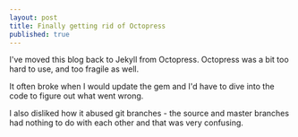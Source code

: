 ```yaml
---
layout: post
title: Finally getting rid of Octopress
published: true
---
```

I've moved this blog back to Jekyll from Octopress.   Octopress was a bit too hard to use, and too fragile as well.  

It often broke when I would update the gem and I'd have to dive into the code to figure out what went wrong.

I also disliked how it abused git branches - the source and master branches had nothing to do with each other and that was very confusing.